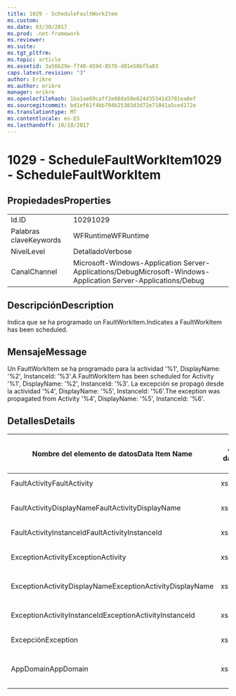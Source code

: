 ```yaml
---
title: 1029 - ScheduleFaultWorkItem
ms.custom: 
ms.date: 03/30/2017
ms.prod: .net-framework
ms.reviewer: 
ms.suite: 
ms.tgt_pltfrm: 
ms.topic: article
ms.assetid: 3a56b29e-f740-459d-8576-d81e58bf5a03
caps.latest.revision: "3"
author: Erikre
ms.author: erikre
manager: erikre
ms.openlocfilehash: 1ba1ae69caff2e08da58e824d35341d3781ea8ef
ms.sourcegitcommit: bd1ef61f4bb794b25383d3d72e71041a5ced172e
ms.translationtype: MT
ms.contentlocale: es-ES
ms.lasthandoff: 10/18/2017
---
```

# <a name="1029---schedulefaultworkitem"></a><span data-ttu-id="8f821-102">1029 - ScheduleFaultWorkItem</span><span class="sxs-lookup"><span data-stu-id="8f821-102">1029 - ScheduleFaultWorkItem</span></span>
## <a name="properties"></a><span data-ttu-id="8f821-103">Propiedades</span><span class="sxs-lookup"><span data-stu-id="8f821-103">Properties</span></span>  
  
|||  
|-|-|  
|<span data-ttu-id="8f821-104">Id.</span><span class="sxs-lookup"><span data-stu-id="8f821-104">ID</span></span>|<span data-ttu-id="8f821-105">1029</span><span class="sxs-lookup"><span data-stu-id="8f821-105">1029</span></span>|  
|<span data-ttu-id="8f821-106">Palabras clave</span><span class="sxs-lookup"><span data-stu-id="8f821-106">Keywords</span></span>|<span data-ttu-id="8f821-107">WFRuntime</span><span class="sxs-lookup"><span data-stu-id="8f821-107">WFRuntime</span></span>|  
|<span data-ttu-id="8f821-108">Nivel</span><span class="sxs-lookup"><span data-stu-id="8f821-108">Level</span></span>|<span data-ttu-id="8f821-109">Detallado</span><span class="sxs-lookup"><span data-stu-id="8f821-109">Verbose</span></span>|  
|<span data-ttu-id="8f821-110">Canal</span><span class="sxs-lookup"><span data-stu-id="8f821-110">Channel</span></span>|<span data-ttu-id="8f821-111">Microsoft-Windows-Application Server-Applications/Debug</span><span class="sxs-lookup"><span data-stu-id="8f821-111">Microsoft-Windows-Application Server-Applications/Debug</span></span>|  
  
## <a name="description"></a><span data-ttu-id="8f821-112">Descripción</span><span class="sxs-lookup"><span data-stu-id="8f821-112">Description</span></span>  
 <span data-ttu-id="8f821-113">Indica que se ha programado un FaultWorkItem.</span><span class="sxs-lookup"><span data-stu-id="8f821-113">Indicates a FaultWorkItem has been scheduled.</span></span>  
  
## <a name="message"></a><span data-ttu-id="8f821-114">Mensaje</span><span class="sxs-lookup"><span data-stu-id="8f821-114">Message</span></span>  
 <span data-ttu-id="8f821-115">Un FaultWorkItem se ha programado para la actividad '%1', DisplayName: '%2', InstanceId: '%3'.</span><span class="sxs-lookup"><span data-stu-id="8f821-115">A FaultWorkItem has been scheduled for Activity '%1', DisplayName: '%2', InstanceId: '%3'.</span></span>  <span data-ttu-id="8f821-116">La excepción se propagó desde la actividad '%4', DisplayName: '%5', InstanceId: '%6'.</span><span class="sxs-lookup"><span data-stu-id="8f821-116">The exception was propagated from Activity '%4', DisplayName: '%5', InstanceId: '%6'.</span></span>  
  
## <a name="details"></a><span data-ttu-id="8f821-117">Detalles</span><span class="sxs-lookup"><span data-stu-id="8f821-117">Details</span></span>  
  
|<span data-ttu-id="8f821-118">Nombre del elemento de datos</span><span class="sxs-lookup"><span data-stu-id="8f821-118">Data Item Name</span></span>|<span data-ttu-id="8f821-119">Tipo del elemento de datos</span><span class="sxs-lookup"><span data-stu-id="8f821-119">Data Item Type</span></span>|<span data-ttu-id="8f821-120">Descripción</span><span class="sxs-lookup"><span data-stu-id="8f821-120">Description</span></span>|  
|--------------------|--------------------|-----------------|  
|<span data-ttu-id="8f821-121">FaultActivity</span><span class="sxs-lookup"><span data-stu-id="8f821-121">FaultActivity</span></span>|<span data-ttu-id="8f821-122">xs:string</span><span class="sxs-lookup"><span data-stu-id="8f821-122">xs:string</span></span>|<span data-ttu-id="8f821-123">Nombre de tipo de la actividad que generó el error.</span><span class="sxs-lookup"><span data-stu-id="8f821-123">The type name of the fault activity.</span></span>|  
|<span data-ttu-id="8f821-124">FaultActivityDisplayName</span><span class="sxs-lookup"><span data-stu-id="8f821-124">FaultActivityDisplayName</span></span>|<span data-ttu-id="8f821-125">xs:string</span><span class="sxs-lookup"><span data-stu-id="8f821-125">xs:string</span></span>|<span data-ttu-id="8f821-126">Nombre para mostrar de la actividad que generó el error.</span><span class="sxs-lookup"><span data-stu-id="8f821-126">The display name of the fault activity.</span></span>|  
|<span data-ttu-id="8f821-127">FaultActivityInstanceId</span><span class="sxs-lookup"><span data-stu-id="8f821-127">FaultActivityInstanceId</span></span>|<span data-ttu-id="8f821-128">xs:string</span><span class="sxs-lookup"><span data-stu-id="8f821-128">xs:string</span></span>|<span data-ttu-id="8f821-129">Identificador de la actividad que generó el error.</span><span class="sxs-lookup"><span data-stu-id="8f821-129">The instance id of the fault activity.</span></span>|  
|<span data-ttu-id="8f821-130">ExceptionActivity</span><span class="sxs-lookup"><span data-stu-id="8f821-130">ExceptionActivity</span></span>|<span data-ttu-id="8f821-131">xs:string</span><span class="sxs-lookup"><span data-stu-id="8f821-131">xs:string</span></span>|<span data-ttu-id="8f821-132">El nombre de tipo para mostrar de la actividad que produjo la excepción.</span><span class="sxs-lookup"><span data-stu-id="8f821-132">The type name of the activity that threw the exception.</span></span>|  
|<span data-ttu-id="8f821-133">ExceptionActivityDisplayName</span><span class="sxs-lookup"><span data-stu-id="8f821-133">ExceptionActivityDisplayName</span></span>|<span data-ttu-id="8f821-134">xs:string</span><span class="sxs-lookup"><span data-stu-id="8f821-134">xs:string</span></span>|<span data-ttu-id="8f821-135">El nombre para mostrar de la actividad que produjo la excepción.</span><span class="sxs-lookup"><span data-stu-id="8f821-135">The display name of the activity that threw the exception.</span></span>|  
|<span data-ttu-id="8f821-136">ExceptionActivityInstanceId</span><span class="sxs-lookup"><span data-stu-id="8f821-136">ExceptionActivityInstanceId</span></span>|<span data-ttu-id="8f821-137">xs:string</span><span class="sxs-lookup"><span data-stu-id="8f821-137">xs:string</span></span>|<span data-ttu-id="8f821-138">Identificador de instancia de la actividad que generó la excepción.</span><span class="sxs-lookup"><span data-stu-id="8f821-138">The instance id of the activity that threw the exception.</span></span>|  
|<span data-ttu-id="8f821-139">Excepción</span><span class="sxs-lookup"><span data-stu-id="8f821-139">Exception</span></span>|<span data-ttu-id="8f821-140">xs:string</span><span class="sxs-lookup"><span data-stu-id="8f821-140">xs:string</span></span>|<span data-ttu-id="8f821-141">Detalles de la excepción para la excepción</span><span class="sxs-lookup"><span data-stu-id="8f821-141">The exception details for the exception</span></span>|  
|<span data-ttu-id="8f821-142">AppDomain</span><span class="sxs-lookup"><span data-stu-id="8f821-142">AppDomain</span></span>|<span data-ttu-id="8f821-143">xs:string</span><span class="sxs-lookup"><span data-stu-id="8f821-143">xs:string</span></span>|<span data-ttu-id="8f821-144">La cadena devuelta por AppDomain.CurrentDomain.FriendlyName.</span><span class="sxs-lookup"><span data-stu-id="8f821-144">The string returned by AppDomain.CurrentDomain.FriendlyName.</span></span>|
